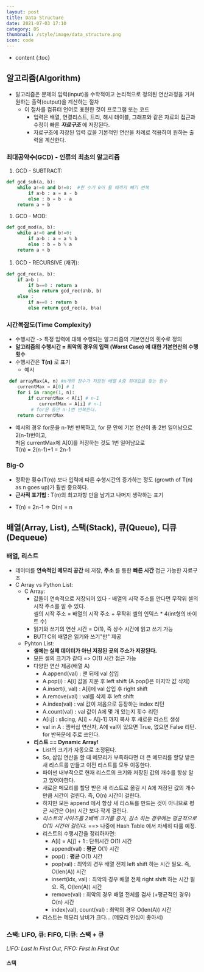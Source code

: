 ```yaml
---
layout: post
title: Data Structure
date: 2021-07-03 17:10
category: DS
thumbnail: /style/image/data_structure.png
icon: code
---
```



* content
{:toc}

## __알고리즘(Algorithm)__

+ 알고리즘은 문제의 입력(input)을 수학적이고 논리적으로 정의된 연산과정을 거쳐 원하는 출력(output)을 계산하는 절차  
  - 이 절차를 컴퓨터 언어로 표현한 것이 프로그램 또는 코드  
    * 입력은 배열, 연결리스트, 트리, 해시 테이블, 그래프와 같은 자료의 접근과 수정이 빠른 *__자료구조__* 에 저장된다.  
    * 자료구조에 저장된 입력 값을 기본적인 연산을 차례로 적용하여 원하는 출력을 계산한다.  

### 최대공약수(GCD) - 인류의 최초의 알고리즘

1. GCD - SUBTRACT:  
```python
def gcd_sub(a, b):  
    while a!=0 and b!=0:  #한 수가 0이 될 때까지 빼기 반복
        if a>b : a = a - b  
        else : b = b - a  
    return a + b  
```

1. GCD - MOD:  
```python
def gcd_mod(a, b):  
    while a!=0 and b!=0:  
        if a>b : a = a % b  
        else : b = b % a  
    return a + b  
```

1. GCD - RECURSIVE (재귀):  
```python
def gcd_rec(a, b):  
    if a>b :  
        if b==0 : return a  
        else return gcd_rec(a%b, b)  
    else :  
        if a==0 : return b  
        else return gcd_rec(a, b%a)  
```

### 시간복잡도(Time Complexity)
+ 수행시간 -> 특정 입력에 대해 수행되는 알고리즘의 기본연산의 횟수로 정의  
+ __알고리즘의 수행시간 = 최악의 경우의 입력 (Worst Case) 에 대한 기본연산의 수행 횟수__  
+ 수행시간은 __T(n)__ 로 표기  
    - 예시  

```python
 def arrayMax(A, n) #n개의 정수가 저장된 배열 A중 최대값을 찾는 함수
    currentMax = A[0] # 1
    for i in range(1, n):
        if currentMax < A[i] # n-1
            currentMax = A[i] # n-1
         # for문 동안 n-1번 반복한다.
    return currentMax 
```
+ 예시의 경우 for문을 n-1번 반복하고, for 문 안에 기본 연산이 총 2번 일어남으로 2(n-1)번이고,  
처음 currentMax에 A[0]를 저장하는 것도 1번 일어남으로  
T(n) = 2(n-1)+1 = 2n-1

### Big-O
+ 정확한 횟수(T(n)) 보다 입력에 따른 수행시간의 증가하는 정도 (growth of T(n) as n goes up)가 훨씬 중요하다.
+ __근사적 표기법__ : T(n)의 최고차항 만을 남기고 나머지 생략하는 표기
- T(n) = 2n-1 => O(n) = n


## __배열(Array, List), 스택(Stack), 큐(Queue), 디큐(Dequeue)__
### 배열, 리스트
+ 데이터를 __연속적인 메모리 공간__ 에 저장, __주소__ 를 통한 __빠른 시간__ 접근 가능한 자료구조  
+ C Array vs Python List:  
    - C Array:
        * 값들이 연속적으로 저장되어 있다 - 배열의 시작 주소를 안다면 무작위 셀의 시작 주소를 알 수 있다.  
        셀의 시작 주소 = 배열의 시작 주소 + 무작위 셀의 인덱스 * 4(int형의 바이트 수)  
        * 읽기와 쓰기의 연산 시간 = O(1), 즉 상수 시간에 읽고 쓰기 가능  
        * BUT! C의 배열은 읽기와 쓰기"만" 제공  
    - Pyhton List:  
        * __셀에는 실제 데이터가 아닌 저장된 곳의 주소가 저장된다.__  
        * 모든 셀의 크기가 같다 => O(1) 시간 접근 가능  
        * 다양한 연산 제공(배열 A)  
            + A.append(val) : 맨 뒤에 val 삽입  
            + A.pop(i) : A[i] 값을 지운 후 left shift (A.pop()은 마지막 값 삭제)  
            + A.insert(i, val) : A[i]에 val 삽입 후 right shift  
            + A.remove(val) : val를 삭제 후 left shift  
            + A.index(val) : val 값이 처음으로 등장하는 index 리턴
            + A.count(val) : val 값이 A에 몇 개 있는지 횟수 리턴  
            + A[i:j] : slicing, A[i] ~ A[j-1] 까지 복사 후 새로운 리스트 생성  
            + val in A : 맴버십 연산자, A에 val이 있으면 True, 없으면 False 리턴. for 반복문에 주로 쓰인다.  
        * __리스트 == Dynamic Array!__  
            + List의 크기가 자동으로 조정된다.  
            + So, 삽입 연산을 할 때 메모리가 부족하다면 더 큰 메모리를 할당 받은 새 리스트를 만들고 이전 리스트를 모두 이동한다.  
            + 파이썬 내부적으로 현재 리스트의 크기와 저장된 값의 개수를 항상 알고 있어야한다.  
            + 새로운 메모리를 할당 받은 새 리스트로 옮길 시 A에 저장된 값의 개수만큼 시간이 걸린다. 즉, O(n) 시간이 걸린다.  
            + 하지만 모든 append 에서 항상 새 리스트를 만드는 것이 아니므로 평균 시간은 O(n) 시간 보다 작게 걸린다.  
            + *리스트의 사이즈를 2배씩 크기를 증가, 감소 하는 경우에는 평균적으로 O(1) 시간이 걸린다.* ==> 나중에 Hash Table 에서 자세히 다룰 예정.  
            + 리스트의 수행시간을 정리하자면:  
                * A[i] = A[j] + 1 : 단위시간 O(1) 시간  
                * append(val) : __평균__ O(1) 시간  
                * pop() : __평균__ O(1) 시간  
                * pop(val) : 최악의 경우 배열 전체 left shift 하는 시간 필요. 즉, O(len(A)) 시간  
                * insert(idx, val) : 최악의 경우 배열 전체 right shift 하는 시간 필요. 즉, O(len(A)) 시간  
                * remove(val) : 최악의 경우 배열 전체를 검사 (+평균적인 경우) O(n) 시간  
                * index(val), count(val) : 최악의 경우 O(len(A)) 시간  
            + 리스트는 메모리 낭비가 크다... (메모리 인심이 좋아서)
    
### 스택: LIFO, 큐: FIFO, 디큐: 스택 + 큐
*LIFO: Last In First Out, FIFO: First In First Out*
#### 스택
            



